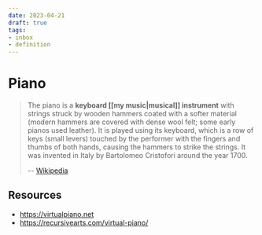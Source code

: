 ```yaml
---
date: 2023-04-21
draft: true
tags:
- inbox
- definition
---
```


# Piano

> The piano is a **keyboard [[my music|musical]] instrument** with
> strings struck by wooden hammers coated with a softer material (modern hammers
> are covered with dense wool felt; some early pianos used leather). It is
> played using its keyboard, which is a row of keys (small levers) touched by
> the performer with the fingers and thumbs of both hands, causing the hammers
> to strike the strings. It was invented in Italy by Bartolomeo Cristofori
> around the year 1700.
>
> -- [Wikipedia](https://en.wikipedia.org/wiki/Piano)

## Resources

- https://virtualpiano.net
- https://recursivearts.com/virtual-piano/